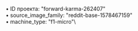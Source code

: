 • ID проекта:          "forward-karma-262407"\
• source_image_family: "reddit-base-1578467159"\
• machine_type:         "f1-micro"\
